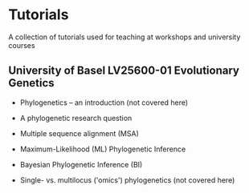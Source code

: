 # Tutorials

A collection of tutorials used for teaching at workshops and university courses


## University of Basel LV25600-01 Evolutionary Genetics

* Phylogenetics – an introduction (not covered here)

* A phylogenetic research question

* Multiple sequence alignment (MSA)

* Maximum-Likelihood (ML) Phylogenetic Inference

* Bayesian Phylogenetic Inference (BI)

* Single- vs. multilocus ('omics') phylogenetics (not covered here)

